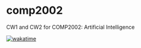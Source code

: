# comp2002
CW1 and CW2 for COMP2002: Artificial Intelligence

[![wakatime](https://wakatime.com/badge/github/corey-richardson/comp2002.svg)](https://wakatime.com/badge/github/corey-richardson/comp2002)
